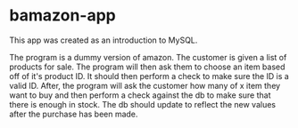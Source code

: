# bamazon-app

This app was created as an introduction to MySQL. 

The program is a dummy version of amazon. The customer is given a list of products for sale. The program will then ask them to choose an item based off of it's product ID. It should then perform a check to make sure the ID is a valid ID. After, the program will ask the customer how many of x item they want to buy and then perform a check against the db to make sure that there is enough in stock. The db should update to reflect the new values after the purchase has been made.